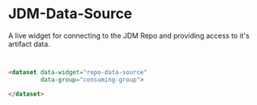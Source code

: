 JDM-Data-Source
===============

A live widget for connecting to the JDM Repo and providing access to it's artifact data.


```html


<dataset data-widget="repo-data-source"
         data-group="consuming-group">

</dataset>


```
